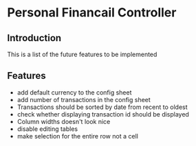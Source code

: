 # Personal Financail Controller

## Introduction
This is a list of the future features to be implemented

## Features
- add default currency to the config sheet
- add number of transactions in the config sheet
- Transactions should be sorted by date from recent to oldest
- check whether displaying transaction id should be displayed
- Column widths doesn't look nice
- disable editing tables
- make selection for the entire row not a cell